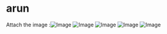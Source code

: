 # arun
Attach the image :![Image](https://github.com/user-attachments/assets/2a2fbb1b-8071-4527-9fbb-385662577854)
![Image](https://github.com/user-attachments/assets/936ea0e5-81cf-4b8d-813e-a9d8ae534898)
![Image](https://github.com/user-attachments/assets/7e2a2dcc-9f89-4c76-9663-ec1f79caad89)
![Image](https://github.com/user-attachments/assets/ac8867ba-4e70-42dd-ad1a-1e4153de26ed)
![Image](https://github.com/user-attachments/assets/16ca7f3b-e0ee-4f5a-8568-bfeeda0ca7c9)
